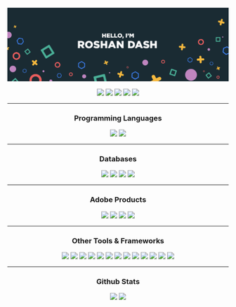 [![Roshan's GitHub Banner](./assets/banner.jpg)](https://roshandash.ml)

<p align="center">
<a href="https://roshandash.ml"><img src = "https://badges.pufler.dev/visits/roshan1337d/roshan1337d" height = 30px></a>
<a href="https://twitter.com/roshan1337d"><img src = "https://img.shields.io/badge/Twitter-Page?style=flat&logo=twitter&logoColor=white&color=1CA2F1" height = 30px></a>
<a href="https://www.linkedin.com/in/roshan-dash-29778a223/"><img src = "https://img.shields.io/badge/LinkedIn-Page?style=flat&logo=linkedin&logoColor=white&color=0E76A8" height = 30px></a>
<a href="https://discordapp.com/users/415490428721168384"><img src = "https://img.shields.io/badge/Discord-Page?style=flat&logo=discord&logoColor=white&color=4169E1" height = 30px></a>
<a href="https://www.instagram.com/roshan1337d/"><img src = "https://img.shields.io/badge/Instagram-Page?style=flat&logo=instagram&logoColor=white&color=DD2A7B" height = 30px></a>
<hr><h3 align="center">Programming Languages</h3>
<p align="center">
<img src = "https://cdn.jsdelivr.net/gh/devicons/devicon/icons/python/python-original.svg" height = 60px>
<img src = "https://cdn.jsdelivr.net/gh/devicons/devicon/icons/c/c-original.svg" height = 60px>
</p>
<hr><h3 align="center">Databases</h3>
<p align="center">
<img src = "https://img.shields.io/badge/MySQL-Page?style=flat&logo=mysql&logoColor=white&color=008bb9" height = 30px>
<img src = "https://img.shields.io/badge/PostgreSQL-Page?style=flat&logo=postgresql&logoColor=white&color=008bb9" height = 30px>
<img src = "https://img.shields.io/badge/SQLite-Page?style=flat&logo=sqlite&logoColor=white&color=008bb9" height = 30px>
<img src = "https://img.shields.io/badge/MongoDB-Page?style=flat&logo=mongodb&logoColor=white&color=4db33d" height = 30px>
</p>
<hr><h3 align="center">Adobe Products</h3>
<p align="center">
<img src = "https://cdn.jsdelivr.net/gh/devicons/devicon/icons/aftereffects/aftereffects-original.svg" height = 60px>
<img src = "https://cdn.jsdelivr.net/gh/devicons/devicon/icons/photoshop/photoshop-line.svg" height = 60px>
<img src = "https://cdn.jsdelivr.net/gh/devicons/devicon/icons/illustrator/illustrator-line.svg" height = 60px>
<img src = "https://cdn.jsdelivr.net/gh/devicons/devicon/icons/premierepro/premierepro-original.svg" height = 60px>
</p>
<hr><h3 align="center">Other Tools & Frameworks</h3>
<p align="center">
<img src = "https://img.shields.io/badge/VSCode-Page?style=flat&logo=visualstudiocode&logoColor=white&color=008bb9" height = 30px>
<img src = "https://img.shields.io/badge/Replit-Page?style=flat&logo=replit&logoColor=white&color=56676e" height = 30px>
<img src = "https://img.shields.io/badge/CLion-Page?style=flat&logo=clion&logoColor=white&color=0da96a" height = 30px>
<img src = "https://img.shields.io/badge/Github-Page?style=flat&logo=github&logoColor=white&color=8d028d" height = 30px>
<img src = "https://img.shields.io/badge/Heroku-Page?style=flat&logo=heroku&logoColor=white&color=6762a6" height = 30px>
<img src = "https://img.shields.io/badge/WordPress-Page?style=flat&logo=wordpress&logoColor=white&color=21759b" height = 30px>
<img src = "https://img.shields.io/badge/Bootstrap-Page?style=flat&logo=bootstrap&logoColor=white&color=563d7c" height = 30px>
<img src = "https://img.shields.io/badge/HTML-Page?style=flat&logo=html5&logoColor=white&color=e44d26" height = 30px>
<img src = "https://img.shields.io/badge/CSS-Page?style=flat&logo=css3&logoColor=white&color=264de4" height = 30px>
<img src = "https://img.shields.io/badge/Discord API-Page?style=flat&logo=discord&logoColor=white&color=4169E1" height = 30px>
<img src = "https://img.shields.io/badge/Flask-Page?style=flat&logo=flask&logoColor=white&color=008bb9" height = 30px>
<img src = "https://img.shields.io/badge/FastAPI-Page?style=flat&logo=fastapi&logoColor=white&color=009385" height = 30px>
<img src = "https://img.shields.io/badge/Pillow-Page?style=flat&logo=python&logoColor=white&color=3571a3" height = 30px>
</p>
<hr><h3 align="center">Github Stats</h3>
<p align="center">
<img src = "https://github-readme-stats.vercel.app/api/?username=roshan1337d&show_icons=true&title_color=fff&icon_color=79ff97&text_color=9f9f9f&bg_color=151515" height = 150px>
<img src = "https://github-readme-stats.vercel.app/api/top-langs/?username=roshan1337d&layout=compact&show_icons=true&title_color=fff&icon_color=79ff97&text_color=9f9f9f&bg_color=151515" height = 150px>

